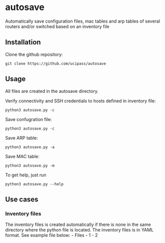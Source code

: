 # autosave

Automatically save configuration files, mac tables and arp tables of several routers and/or switched based on an inventory file

## Installation

Clone the github repository:

    git clone https://github.com/ucipass/autosave

## Usage

All files are created in the autosave directory.

Verify connectivity and SSH credentials to hosts defined in inventory file:

    python3 autosave.py -c

Save confugration file:

    python3 autosave.py -c

Save ARP table:

    python3 autosave.py -a

Save MAC table:

    python3 autosave.py -m

To get help, just run

    python3 autosave.py --help

## Use cases

### Inventory files

The inventory files is created automatically if there is none in the same directory where the python file is located.
The inventory files is in YAML format. See example file below:
    - Files
        - 1
        - 2
